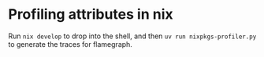 # Profiling attributes in nix

Run `nix develop` to drop into the shell, and then `uv run nixpkgs-profiler.py` to generate the traces for flamegraph.
